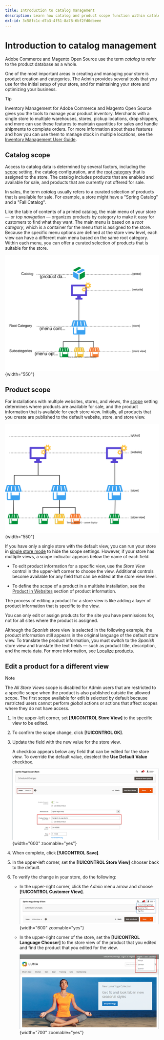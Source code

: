 ```yaml
---
title: Introduction to catalog management
description: Learn how catalog and product scope function within catalog management.
exl-id: 3c58fc1c-d7a3-4f51-8a78-6bf2fd0dbeee
---
```

# Introduction to catalog management

Adobe Commerce and Magento Open Source use the term _catalog_ to refer to the product database as a whole.

One of the most important areas in creating and managing your store is product creation and categories. The Admin provides several tools that you use for the initial setup of your store, and for maintaining your store and optimizing your business.

>[!TIP]
>
>Inventory Management for Adobe Commerce and Magento Open Source gives you the tools to manage your product inventory. Merchants with a single store to multiple warehouses, stores, pickup locations, drop shippers, and more can use these features to maintain quantities for sales and handle shipments to complete orders. For more information about these features and how you can use them to manage stock in multiple locations, see the [Inventory Management User Guide](../inventory-management/introduction.md).

## Catalog scope

Access to catalog data is determined by several factors, including the [scope](../getting-started/websites-stores-views.md#scope-settings) setting, the catalog configuration, and the [root category](category-root.md) that is assigned to the store. The catalog includes products that are enabled and available for sale, and products that are currently not offered for sale.

In sales, the term _catalog_ usually refers to a curated selection of products that is available for sale. For example, a store might have a "Spring Catalog" and a "Fall Catalog".

Like the table of contents of a printed catalog, the main menu of your store — or _top navigation_ — organizes products by category to make it easy for customers to find what they want. The main menu is based on a _root category_, which is a container for the menu that is assigned to the store. Because the specific menu options are defined at the store view level, each view can have a different main menu based on the same root category. Within each menu, you can offer a curated selection of products that is suitable for the store.

![Catalog hierarchy diagram](./assets/catalog-hierarchy-scope.svg){width="550"}

## Product scope

For installations with multiple websites, stores, and views, the [scope](../getting-started/websites-stores-views.md#scope-settings) setting determines where products are available for sale, and the product information that is available for each store view. Initially, all products that you create are published to the default website, store, and store view.

![multi-site store diagram](./assets/scope-multisite.svg){width="550"}

If you have only a single store with the default view, you can run your store in [single store mode](../getting-started/websites-stores-views.md#single-store-mode) to hide the scope settings. However, if your store has multiple views, a scope indicator appears below the name of each field.

- To edit product information for a specific view, use the _Store View_ control in the upper-left corner to choose the view. Additional controls become available for any field that can be edited at the store view level.

- To define the scope of a product in a multisite installation, see the [Product in Websites](settings-basic-websites.md) section of product information.

The process of editing a product for a store view is like adding a layer of product information that is specific to the view.

You can only edit or assign products for the site you have permissions for, not for all sites where the product is assigned.

Although the _Spanish_ store view is selected in the following example, the product information still appears in the original language of the default store view. To translate the product information, you must switch to the _Spanish_ store view and translate the text fields — such as product title, description, and the meta data. For more information, see [Localize products](../stores-purchase/store-localize.md#localize-products).

## Edit a product for a different view

>[!NOTE]
>
>The _All Store Views_ scope is disabled for Admin users that are restricted to a specific scope when the product is also published outside the allowed scope. The first scope available for edit is selected by default because restricted users cannot perform _global_ actions or actions that affect scopes where they do not have access.

1. In the upper-left corner, set **[!UICONTROL Store View]** to the specific view to be edited.

1. To confirm the scope change, click **[!UICONTROL OK]**.

1. Update the field with the new value for the store view.

   A checkbox appears below any field that can be edited for the store view. To override the default value, deselect the **Use Default Value** checkbox.

   ![Translating product name for Spanish store view](./assets/product-translate-field-french.png){width="600" zoomable="yes"}

1. When complete, click **[!UICONTROL Save]**.

1. In the upper-left corner, set the **[!UICONTROL Store View]** chooser back to the default.

1. To verify the change in your store, do the following:

   - In the upper-right corner, click the _Admin_ menu arrow and choose **[!UICONTROL Customer View]**.

      ![Customer view](./assets/product-admin-menu-customer-view.png){width="600" zoomable="yes"}

   - In the upper-right corner of the store, set the **[!UICONTROL Language Chooser]** to the store view of the product that you edited and find the product that you edited for the view.

      ![Language Chooser](./assets/storefront-language-chooser.png){width="700" zoomable="yes"}
